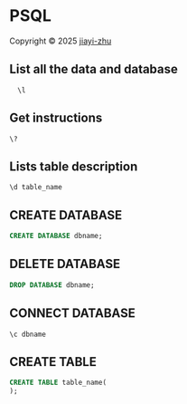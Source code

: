 # PSQL
<p> Copyright © 2025 <a href="https://github.com/zhu7055">jiayi-zhu</a></p>

## List all the data and database
```PSQL
  \l
```
## Get instructions
```PSQL
\?
```
## Lists table description

```PSQL
\d table_name
```
## CREATE DATABASE
```SQL
CREATE DATABASE dbname;
```
## DELETE DATABASE
```SQL
DROP DATABASE dbname;
```
## CONNECT DATABASE
```psql
\c dbname
```
## CREATE TABLE
```SQL
CREATE TABLE table_name(
);
```
